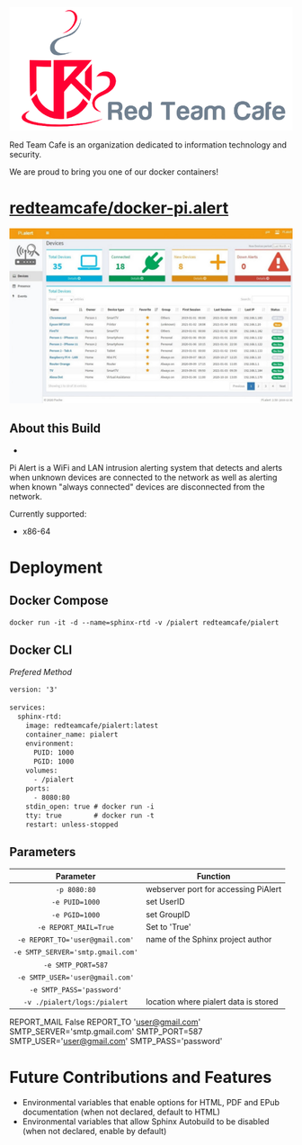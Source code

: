 [![redteamcafe.com](https://github.com/redteamcafe/docker-temp/raw/main/redteamcafe-logo.png)](https://redteamcafe.com)

Red Team Cafe is an organization dedicated to information technology and security.

We are proud to bring you one of our docker containers!

# [redteamcafe/docker-pi.alert](https://github.com/redteamcafe/docker-pi.alert)

[![Pi.Alert](https://raw.githubusercontent.com/redteamcafe/docker-pi.alert/main/1_devices.jpg)](https://github.com/pucherot/Pi.Alert)

## About this Build

* 

Pi Alert is a WiFi and LAN intrusion alerting system that detects and alerts when unknown devices are connected to the network as well as alerting when known "always connected" devices are disconnected from the network.

Currently supported:
* x86-64

# Deployment

## Docker Compose

```
docker run -it -d --name=sphinx-rtd -v /pialert redteamcafe/pialert
```

## Docker CLI

*Prefered Method*

```
version: '3'

services:
  sphinx-rtd:
    image: redteamcafe/pialert:latest
    container_name: pialert
    environment:
      PUID: 1000
      PGID: 1000
    volumes:
      - /pialert
    ports:
      - 8080:80
    stdin_open: true # docker run -i
    tty: true        # docker run -t
    restart: unless-stopped
```
## Parameters
| Parameter | Function |
| :----: | --- |
| `-p 8080:80` | webserver port for accessing PiAlert |
| `-e PUID=1000` | set UserID |
| `-e PGID=1000` | set GroupID |
| `-e REPORT_MAIL=True` | Set to 'True' |
| `-e REPORT_TO='user@gmail.com'` | name of the Sphinx project author |
| `-e SMTP_SERVER='smtp.gmail.com'` | 
| `-e SMTP_PORT=587` | |
| `-e SMTP_USER='user@gmail.com'` | |
| `-e SMTP_PASS='password'` | |
| `-v ./pialert/logs:/pialert` | location where pialert data is stored |

REPORT_MAIL False
REPORT_TO 'user@gmail.com'
SMTP_SERVER='smtp.gmail.com'
SMTP_PORT=587
SMTP_USER='user@gmail.com'
SMTP_PASS='password'

# Future Contributions and Features
* Environmental variables that enable options for HTML, PDF and EPub documentation (when not declared, default to HTML)
* Environmental variables that allow Sphinx Autobuild to be disabled (when not declared, enable by default)



